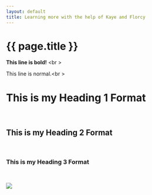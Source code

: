 ```yaml
---
layout: default
title: Learning more with the help of Kaye and Florcy
---
```


{{ page.title }}
================

<b> This line is bold!</b> <br \>

This line is normal.<br \>

<h1> This is my Heading 1 Format</h1><br />
<h2> This is my Heading 2 Format</h2><br />
<h3> This is my Heading 3 Format</h3><br />


![](http://karahmel.github.io/Blog/images/Lews.jpg)
